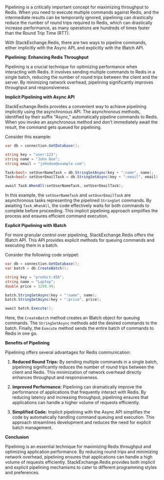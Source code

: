 Pipelining is a critically important concept for maximizing throughput to Redis. When you need to execute multiple commands against Redis, and the intermediate results can be temporarily ignored, pipelining can drastically reduce the number of round trips required to Redis, which can drastically increase performance, as many operations are hundreds of times faster than the Round Trip Time (RTT).

With StackExchange.Redis, there are two ways to pipeline commands, either implicitly with the Async API, and explicitly with the IBatch API.

**Pipelining: Enhancing Redis Throughput**

Pipelining is a crucial technique for optimizing performance when interacting with Redis. It involves sending multiple commands to Redis in a single batch, reducing the number of round trips between the client and the server. By minimizing network overhead, pipelining significantly improves throughput and responsiveness.

**Implicit Pipelining with Async API**

StackExchange.Redis provides a convenient way to achieve pipelining implicitly using the asynchronous API. The asynchronous methods, identified by their suffix "Async," automatically pipeline commands to Redis. When you invoke an asynchronous method and don't immediately await the result, the command gets queued for pipelining.

Consider this example:

```c#
var db = connection.GetDatabase();

string key = "user:123";
string name = "John Doe";
string email = "johndoe@example.com";

Task<bool> setUserNameTask = db.StringSetAsync(key + ":name", name);
Task<bool> setUserEmailTask = db.StringSetAsync(key + ":email", email);

await Task.WhenAll(setUserNameTask, setUserEmailTask);
```

In this example, the `setUserNameTask` and `setUserEmailTask` are asynchronous tasks representing the pipelined `StringSet` commands. By awaiting `Task.WhenAll`, the code effectively waits for both commands to complete before proceeding. This implicit pipelining approach simplifies the process and ensures efficient command execution.

**Explicit Pipelining with IBatch**

For more granular control over pipelining, StackExchange.Redis offers the IBatch API. This API provides explicit methods for queuing commands and executing them in a batch.

Consider the following code snippet:

```c#
var db = connection.GetDatabase();
var batch = db.CreateBatch();

string key = "product:456";
string name = "Laptop";
double price = 1299.99;

batch.StringSetAsync(key + ":name", name);
batch.StringSetAsync(key + ":price", price);

await batch.Execute();
```

Here, the `CreateBatch` method creates an IBatch object for queuing commands. The `StringSetAsync` methods add the desired commands to the batch. Finally, the `Execute` method sends the entire batch of commands to Redis in one go.

**Benefits of Pipelining**

Pipelining offers several advantages for Redis communication:

1. **Reduced Round Trips:** By sending multiple commands in a single batch, pipelining significantly reduces the number of round trips between the client and Redis. This minimization of network overhead directly enhances throughput and responsiveness.

2. **Improved Performance:** Pipelining can dramatically improve the performance of applications that frequently interact with Redis. By reducing latency and increasing throughput, pipelining ensures that applications can handle a higher volume of requests efficiently.

3. **Simplified Code:** Implicit pipelining with the Async API simplifies the code by automatically handling command queuing and execution. This approach streamlines development and reduces the need for explicit batch management.

**Conclusion**

Pipelining is an essential technique for maximizing Redis throughput and optimizing application performance. By reducing round trips and minimizing network overhead, pipelining ensures that applications can handle a high volume of requests efficiently. StackExchange.Redis provides both implicit and explicit pipelining mechanisms to cater to different programming styles and preferences.
